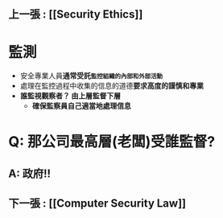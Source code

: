 ## 上一張 : [[Security Ethics]]
# 監測

- 安全專業人員**通常受託`監控組織的內部和外部活動`**
- 處理在監控過程中收集的信息的道德**要求高度的謹慎和專業**
- **誰監視觀察者？  由上層監督下層**
	- **確保監察員自己適當地處理信息**

# Q: 那公司最高層(老闆)受誰監督?
## A: 政府!!

## 下一張 : [[Computer Security Law]]